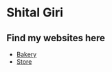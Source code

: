 
# Shital Giri

## Find my websites here

  - [Bakery](https://shitalgiri.github.io/bakery)
  - [Store](https://shitalgiri.github.io/store)
